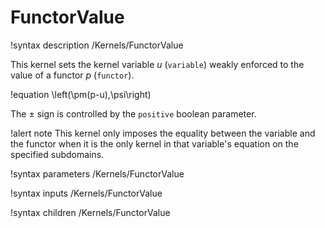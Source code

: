 # FunctorValue

!syntax description /Kernels/FunctorValue

This kernel sets the kernel variable $u$ (`variable`) weakly enforced to the
value of a functor $p$ (`functor`).

!equation
\left(\pm(p-u),\psi\right)

The $\pm$ sign is controlled by the `positive` boolean parameter.

!alert note
This kernel only imposes the equality between the variable and the functor when it is the only kernel in that variable's equation on the specified subdomains.

!syntax parameters /Kernels/FunctorValue

!syntax inputs /Kernels/FunctorValue

!syntax children /Kernels/FunctorValue
